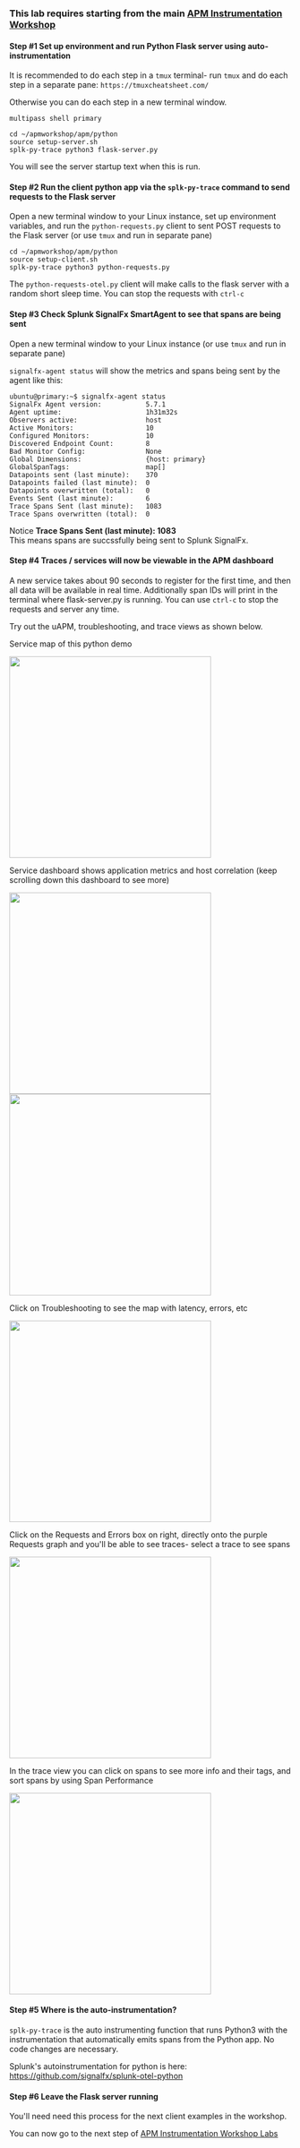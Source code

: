 ### This lab requires starting from the main [APM Instrumentation Workshop](../workshop-steps/3-workshop-labs.md)

#### Step #1 Set up environment and run Python Flask server using auto-instrumentation

It is recommended to do each step in a `tmux` terminal- run `tmux` and do each step in a separate pane: `https://tmuxcheatsheet.com/`  

Otherwise you can do each step in a new terminal window.  

`multipass shell primary`

```
cd ~/apmworkshop/apm/python
source setup-server.sh  
splk-py-trace python3 flask-server.py  
```

You will see the server startup text when this is run.

#### Step #2 Run the client python app via the `splk-py-trace` command to send requests to the Flask server

Open a new terminal window to your Linux instance, set up environment variables, and run the `python-requests.py` client to sent POST requests to the Flask server (or use `tmux` and run in separate pane)

```
cd ~/apmworkshop/apm/python
source setup-client.sh  
splk-py-trace python3 python-requests.py
```

The `python-requests-otel.py` client will make calls to the flask server with a random short sleep time.
You can stop the requests with `ctrl-c`

#### Step #3 Check Splunk SignalFx SmartAgent to see that spans are being sent

Open a new terminal window to your Linux instance (or use `tmux` and run in separate pane)

`signalfx-agent status` will show the metrics and spans being sent by the agent like this:

```
ubuntu@primary:~$ signalfx-agent status
SignalFx Agent version:           5.7.1
Agent uptime:                     1h31m32s
Observers active:                 host
Active Monitors:                  10
Configured Monitors:              10
Discovered Endpoint Count:        8
Bad Monitor Config:               None
Global Dimensions:                {host: primary}
GlobalSpanTags:                   map[]
Datapoints sent (last minute):    370
Datapoints failed (last minute):  0
Datapoints overwritten (total):   0
Events Sent (last minute):        6
Trace Spans Sent (last minute):   1083
Trace Spans overwritten (total):  0
```

Notice **Trace Spans Sent (last minute):   1083**  
This means spans are succssfully being sent to Splunk SignalFx.

#### Step #4 Traces / services will now be viewable in the APM dashboard

A new service takes about 90 seconds to register for the first time, and then all data will be available in real time.
Additionally span IDs will print in the terminal where flask-server.py is running.
You can use `ctrl-c` to stop the requests and server any time.

Try out the uAPM, troubleshooting, and trace views as shown below.

Service map of this python demo  

<img src="../../../assets/vlcsnap-00001.png" width="360"> 

Service dashboard shows application metrics and host correlation (keep scrolling down this dashboard to see more)

<img src="../../../assets/vlcsnap-00002.png" width="360">  
<img src="../../../assets/vlcsnap-00003.png" width="360">  

Click on Troubleshooting to see the map with latency, errors, etc  

<img src="../../../assets/vlcsnap-00005.png" width="360"> 

Click on the Requests and Errors box on right, directly onto the purple Requests graph and you'll be able to see traces- select a trace to see spans

<img src="../../../assets/vlcsnap-00004.png" width="360"> 

In the trace view you can click on spans to see more info and their tags, and sort spans by using Span Performance

<img src="../../../assets/vlcsnap-00006.png" width="360"> 

#### Step #5 Where is the auto-instrumentation?

`splk-py-trace` is the auto instrumenting function that runs Python3 with the instrumentation that automatically emits spans from the Python app. No code changes are necessary.

Splunk's autoinstrumentation for python is here: https://github.com/signalfx/splunk-otel-python

#### Step #6 Leave the Flask server running

You'll need need this process for the next client examples in the workshop.  

You can now go to the next step of [APM Instrumentation Workshop Labs](../workshop-steps/3-workshop-labs.md)
